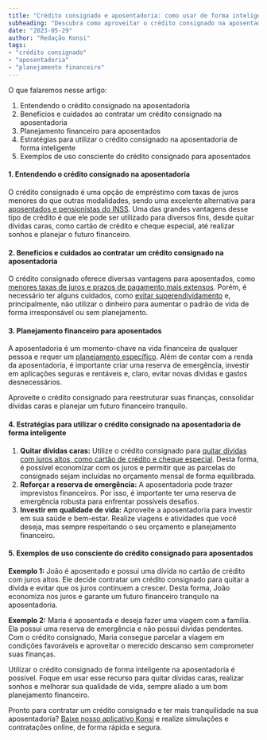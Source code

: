 ```yaml
---
title: "Crédito consignado e aposentadoria: como usar de forma inteligente"
subheading: "Descubra como aproveitar o crédito consignado na aposentadoria e garantir um futuro financeiro tranquilo."
date: "2023-05-29"
author: "Redação Konsi"
tags:
- "crédito consignado"
- "aposentadoria"
- "planejamento financeiro"
---
```


O que falaremos nesse artigo:
1. Entendendo o crédito consignado na aposentadoria
2. Benefícios e cuidados ao contratar um crédito consignado na aposentadoria
3. Planejamento financeiro para aposentados
4. Estratégias para utilizar o crédito consignado na aposentadoria de forma inteligente
5. Exemplos de uso consciente do crédito consignado para aposentados

#### 1. Entendendo o crédito consignado na aposentadoria

O crédito consignado é uma opção de empréstimo com taxas de juros menores do que outras modalidades, sendo uma excelente alternativa para [aposentados e pensionistas do INSS](/crdito-consignado-como-utiliz-lo-para-melhorar-sua-vida-financeira.md). Uma das grandes vantagens desse tipo de crédito é que ele pode ser utilizado para diversos fins, desde quitar dívidas caras, como cartão de crédito e cheque especial, até realizar sonhos e planejar o futuro financeiro.

#### 2. Benefícios e cuidados ao contratar um crédito consignado na aposentadoria

O crédito consignado oferece diversas vantagens para aposentados, como [menores taxas de juros e prazos de pagamento mais extensos](/5-motivos-para-escolher-o-credito-consignado-publico.md). Porém, é necessário ter alguns cuidados, como [evitar superendividamento](/cuidados-ao-usar-o-crdito-consignado-prevenindo-o-superendividamento.md) e, principalmente, não utilizar o dinheiro para aumentar o padrão de vida de forma irresponsável ou sem planejamento.

#### 3. Planejamento financeiro para aposentados

A aposentadoria é um momento-chave na vida financeira de qualquer pessoa e requer um [planejamento específico](/planejamento-financeiro-para-aposentadoria-no-setor-pblico.md). Além de contar com a renda da aposentadoria, é importante criar uma reserva de emergência, investir em aplicações seguras e rentáveis e, claro, evitar novas dívidas e gastos desnecessários.

Aproveite o crédito consignado para reestruturar suas finanças, consolidar dívidas caras e planejar um futuro financeiro tranquilo.

#### 4. Estratégias para utilizar o crédito consignado na aposentadoria de forma inteligente

1. **Quitar dívidas caras:** Utilize o crédito consignado para [quitar dívidas com juros altos, como cartão de crédito e cheque especial](/como-usar-o-crdito-consignado-para-quitar-dvidas-caras.md). Desta forma, é possível economizar com os juros e permitir que as parcelas do consignado sejam incluídas no orçamento mensal de forma equilibrada.
2. **Reforçar a reserva de emergência:** A aposentadoria pode trazer imprevistos financeiros. Por isso, é importante ter uma reserva de emergência robusta para enfrentar possíveis desafios.
3. **Investir em qualidade de vida:** Aproveite a aposentadoria para investir em sua saúde e bem-estar. Realize viagens e atividades que você deseja, mas sempre respeitando o seu orçamento e planejamento financeiro.

#### 5. Exemplos de uso consciente do crédito consignado para aposentados

**Exemplo 1:** João é aposentado e possui uma dívida no cartão de crédito com juros altos. Ele decide contratar um crédito consignado para quitar a dívida e evitar que os juros continuem a crescer. Desta forma, João economiza nos juros e garante um futuro financeiro tranquilo na aposentadoria.

**Exemplo 2:** Maria é aposentada e deseja fazer uma viagem com a família. Ela possui uma reserva de emergência e não possui dívidas pendentes. Com o crédito consignado, Maria consegue parcelar a viagem em condições favoráveis e aproveitar o merecido descanso sem comprometer suas finanças.

Utilizar o crédito consignado de forma inteligente na aposentadoria é possível. Foque em usar esse recurso para quitar dívidas caras, realizar sonhos e melhorar sua qualidade de vida, sempre aliado a um bom planejamento financeiro.

Pronto para contratar um crédito consignado e ter mais tranquilidade na sua aposentadoria? [Baixe nosso aplicativo Konsi](https://www.konsi.com.br/app) e realize simulações e contratações online, de forma rápida e segura.